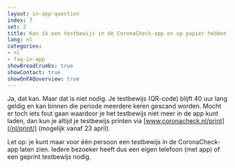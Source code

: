 ```yaml
---
layout: in-app-question
index: 7
set: 2
title: Kan ik een testbewijs in de CoronaCheck-app en op papier hebben?
lang: nl
categories:
- nl
- faq-in-app
showBreadCrumbs: true
showContact: true
showOnFAQoverview: true
---
```

Ja, dat kan. Maar dat is niet nodig. Je testbewijs (QR-code) blijft 40 uur lang geldig en kan binnen die periode meerdere keren gescand worden. Mocht er toch iets fout gaan waardoor je het testbewijs niet meer in de app kunt laden, dan kun je altijd je testbewijs printen via [www.coronacheck.nl/print](/nl/print/) (mogelijk vanaf 23 april).

Let op: je kunt maar voor één persoon een testbewijs in de CoronaCheck-app laten zien. Iedere bezoeker heeft dus een eigen telefoon (met app) of een geprint testbewijs nodig. 
